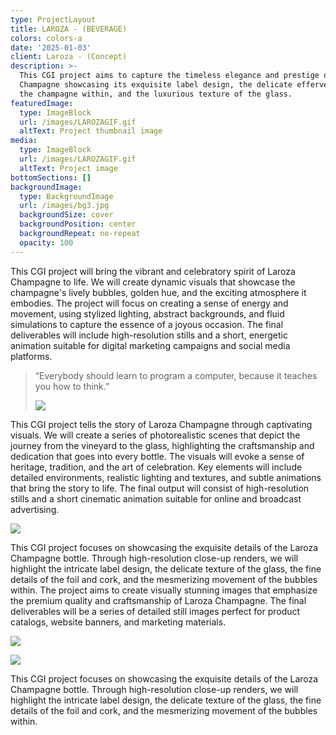 ```yaml
---
type: ProjectLayout
title: LAROZA - (BEVERAGE)
colors: colors-a
date: '2025-01-03'
client: Laroza - (Concept)
description: >-
  This CGI project aims to capture the timeless elegance and prestige of Laroza
  Champagne showcasing its exquisite label design, the delicate effervescence of
  the champagne within, and the luxurious texture of the glass.
featuredImage:
  type: ImageBlock
  url: /images/LAROZAGIF.gif
  altText: Project thumbnail image
media:
  type: ImageBlock
  url: /images/LAROZAGIF.gif
  altText: Project image
bottomSections: []
backgroundImage:
  type: BackgroundImage
  url: /images/bg3.jpg
  backgroundSize: cover
  backgroundPosition: center
  backgroundRepeat: no-repeat
  opacity: 100
---
```

This CGI project will bring the vibrant and celebratory spirit of Laroza Champagne to life. We will create dynamic visuals that showcase the champagne's lively bubbles, golden hue, and the exciting atmosphere it embodies. The project will focus on creating a sense of energy and movement, using stylized lighting, abstract backgrounds, and fluid simulations to capture the essence of a joyous occasion. The final deliverables will include high-resolution stills and a short, energetic animation suitable for digital marketing campaigns and social media platforms.

> “Everybody should learn to program a computer, because it teaches you how to think.”
>
> ![](https://preview--cyclespacestudio-87842.stackbit.dev/images/LAROZA_2.jpg)

This CGI project tells the story of Laroza Champagne through captivating visuals. We will create a series of photorealistic scenes that depict the journey from the vineyard to the glass, highlighting the craftsmanship and dedication that goes into every bottle. The visuals will evoke a sense of heritage, tradition, and the art of celebration. Key elements will include detailed environments, realistic lighting and textures, and subtle animations that bring the story to life. The final output will consist of high-resolution stills and a short cinematic animation suitable for online and broadcast advertising.

![](https://preview--cyclespacestudio-87842.stackbit.dev/_static/app-assets/public/images/Laroza%20Logo%20canvas.png)

This CGI project focuses on showcasing the exquisite details of the Laroza Champagne bottle. Through high-resolution close-up renders, we will highlight the intricate label design, the delicate texture of the glass, the fine details of the foil and cork, and the mesmerizing movement of the bubbles within. The project aims to create visually stunning images that emphasize the premium quality and craftsmanship of Laroza Champagne. The final deliverables will be a series of detailed still images perfect for product catalogs, website banners, and marketing materials.

![](/images/LAROZAFINALCUT-ezgif.com-video-to-gif-converter.gif)

![](/images/LAROZAFINALCUT-ezgif.com-video-to-gif-converter\(1\).gif)



This CGI project focuses on showcasing the exquisite details of the Laroza Champagne bottle. Through high-resolution close-up renders, we will highlight the intricate label design, the delicate texture of the glass, the fine details of the foil and cork, and the mesmerizing movement of the bubbles within.



